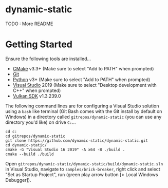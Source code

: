 
# dynamic-static

TODO : More README

# Getting Started

Ensure the following tools are installed...
 - [CMake](https://cmake.org/download/) v3.3+ (Make sure to select "Add to PATH" when prompted)
 - [Git](https://git-scm.com/)
 - [Python](https://www.python.org/downloads/) v3+ (Make sure to select "Add to PATH" when prompted)
 - [Visual Studio](https://visualstudio.microsoft.com/vs/community/) 2019 (Make sure to select "Desktop development with C++" when prompted)
 - [Vulkan SDK](https://vulkan.lunarg.com/sdk/home) v1.3.239.0

The following command lines are for configuring a Visual Studio solution using a  `bash` like terminal (Git Bash comes with the Git install by default on Windows) in a directory called `gitrepos/dynamic-static` (you can use any directory you'd like) on drive `C:`...
```
cd c:
cd gitrepos/dynamic-static
git clone https://github.com/dynamic-static/dynamic-static.git
cd dynamic-static/
cmake -G "Visual Studio 16 2019" -A x64 -B ./build .
cmake --build ./build
```
Open `gitrepos/dynamic-static/dynamic-static/build/dynamic-static.sln` in Visual Studio, navigate to `samples/brick-breaker`, right click and select "Set as Startup Project", run (green play arrow button [> Local Windows Debugger]).
